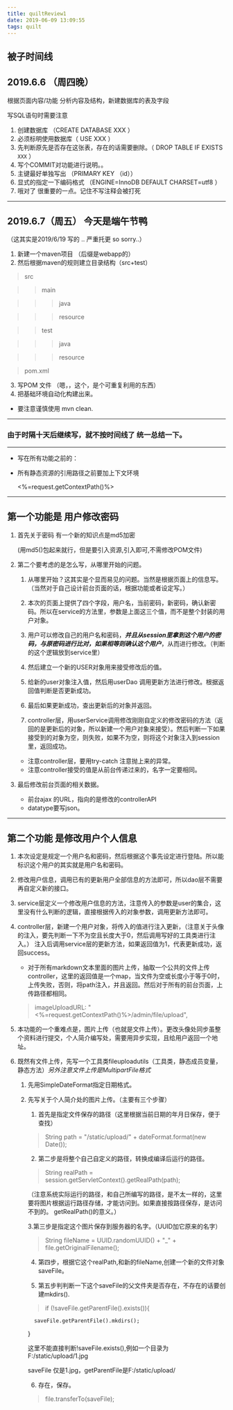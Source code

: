 ```yaml
---
title: quiltReview1
date: 2019-06-09 13:09:55
tags: quilt
---
```


## 被子时间线

## 2019.6.6 （周四晚）

根据页面内容/功能 分析内容及结构，新建数据库的表及字段

写SQL语句时需要注意

1. 创建数据库 （CREATE DATABASE XXX ）
2. 必须标明使用数据库（ USE XXX ）
3. 先判断原先是否存在这张表，存在的话需要删除。（ DROP TABLE IF EXISTS `XXX` ）
4. 写个COMMIT对功能进行说明。。
5. 主键最好单独写出 （PRIMARY KEY （id））
6. 显式的指定一下编码格式 （ENGINE=InnoDB DEFAULT CHARSET=utf8 ）
7. 哦对了 很重要的一点。记住不写注释会被打死

---

## 2019.6.7（周五） 今天是端午节鸭

（这其实是2019/6/19 写的  .. 严重托更 so sorry..）

1. 新建一个maven项目  （后缀是webapp的）
2. 然后根据maven的规则建立目录结构（src+test）
>src

>>main

>>>java

>>>resource

>>test

>>>java

>>>resource

>pom.xml

3. 写POM 文件 （嗯，，这个，是个可重复利用的东西）
4. 把基础环境自动化构建出来。

- 要注意谨慎使用 mvn clean.
---

### 由于时隔十天后继续写，就不按时间线了 统一总结一下。

---
+ 写在所有功能之前的：

+ 所有静态资源的引用路径之前要加上下文环境

   <%=request.getContextPath()%>

---

## 第一个功能是 用户修改密码

1. 首先关于密码 有一个新的知识点是md5加密

   (用md5()包起来就行，但是要引入资源,引入即可,不需修改POM文件)

2. 第二个要考虑的是怎么写，从哪里开始的问题。

   1. 从哪里开始？这其实是个显而易见的问题。当然是根据页面上的信息写。（当然对于自己设计前台页面的话，根据功能或者设定写。）

   2. 本次的页面上提供了四个字段，用户名，当前密码，新密码，确认新密码。所以在service的方法里，参数是上面这三个值，而不是整个封装的用户对象。

   3. 用户可以修改自己的用户名和密码，***并且从session里拿到这个用户的密码，与原密码进行比对，如果相等则确认这个用户***，从而进行修改。（判断的这个逻辑放到service里）

   4. 然后建立一个新的USER对象用来接受修改后的值。

   5. 给新的user对象注入值，然后用userDao 调用更新方法进行修改。根据返回值判断是否更新成功。

   6. 最后如果更新成功，查出更新后的对象并返回。

   7. controller层，用userService调用修改刚刚自定义的修改密码的方法（返回的是更新后的对象，所以新建一个用户对象来接受）。然后判断一下如果接受到的对象为空，则失败，如果不为空，则将这个对象注入到session里，返回成功。

   - 注意controller层，要用try-catch 注意抛上来的异常。
   - 注意controller接受的值是从前台传递过来的，名字一定要相同。

4. 最后修改前台页面的相关数据。

   - 前台ajax 的URL，指向的是修改的controllerAPI
   - datatype要写json。

---

## 第二个功能 是修改用户个人信息

1. 本次设定是规定一个用户名和密码，然后根据这个事先设定进行登陆。所以能标识这个用户的其实就是用户名和密码。

2. 修改用户信息，调用已有的更新用户全部信息的方法即可，所以dao层不需要再自定义新的接口。

3. service层定义一个修改用户信息的方法，注意传入的参数是user的集合，这里没有什么判断的逻辑，直接根据传入的对象参数，调用更新方法即可。

4. controller层，新建一个用户对象，将传入的值进行注入更新，（注意关于头像的注入，要先判断一下不为空且长度大于0，然后调用写好的工具类进行注入。） 注入后调用service层的更新方法，如果返回值为1，代表更新成功，返回success。

   - 对于所有markdown文本里面的图片上传，抽取一个公共的文件上传controller，这里的返回值是一个map，当文件为空或长度小于等于0时，上传失败，否则，将path注入，并且返回。然后对于所有的前台页面，上传路径都相同。
   >imageUploadURL: "<%=request.getContextPath()%>/admin/file/upload",

5. 本功能的一个重难点是，图片上传（也就是文件上传）。更改头像处同步虽整个资料进行提交，个人简介编写处，需要用异步实现，且给用户返回一个地址。

6. 既然有文件上传，先写一个工具类fileuploadutils（工具类，静态成员变量，静态方法）*另外注意文件上传是MultipartFile格式*

   1. 先用SimpleDateFormat指定日期格式。
   2. 先写关于个人简介处的图片上传。（主要有三个步骤）
   
      1. 首先是指定文件保存的路径（这里根据当前日期的年月日保存，便于查找）
      >String path = "/static/upload/" + dateFormat.format(new Date());

      2. 第二步是将整个自己自定义的路径，转换成编译后运行的路径。
      >String realPath = session.getServletContext().getRealPath(path);

      （注意系统实际运行的路径，和自己所编写的路径，是不太一样的，这里要将图片根据运行路径存储，才能访问到。如果直接按路径保存，是访问不到的。 getRealPath()的意义。）

      3.第三步是指定这个图片保存到服务器的名字。（UUID加它原来的名字）
      >String fileName = UUID.randomUUID() + "_" + file.getOriginalFilename();

      4. 第四步，根据它这个realPath,和新的fileName,创建一个新的文件对象saveFile。

      5. 第五步判判断一下这个saveFile的父文件夹是否存在，不存在的话要创建mkdirs().
      > if (!saveFile.getParentFile().exists()){

            saveFile.getParentFile().mkdirs();
        }

        这里不能直接判断!saveFile.exists(),例如一个目录为F:/static/upload/1.jpg

        saveFile 仅是1.jpg，getParentFile是F:/static/upload/

      6. 存在，保存。
      >file.transferTo(saveFile);

